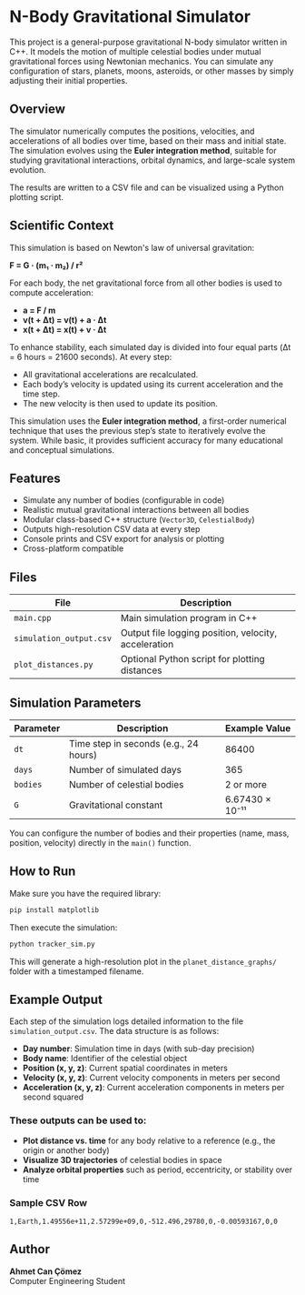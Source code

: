 # N-Body Gravitational Simulator

This project is a general-purpose gravitational N-body simulator written in C++. It models the motion of multiple celestial bodies under mutual gravitational forces using Newtonian mechanics. You can simulate any configuration of stars, planets, moons, asteroids, or other masses by simply adjusting their initial properties.

## Overview

The simulator numerically computes the positions, velocities, and accelerations of all bodies over time, based on their mass and initial state. The simulation evolves using the **Euler integration method**, suitable for studying gravitational interactions, orbital dynamics, and large-scale system evolution.

The results are written to a CSV file and can be visualized using a Python plotting script.

## Scientific Context

This simulation is based on Newton's law of universal gravitation:

**F = G · (m₁ · m₂) / r²**

For each body, the net gravitational force from all other bodies is used to compute acceleration:

- **a = F / m**  
- **v(t + Δt) = v(t) + a · Δt**  
- **x(t + Δt) = x(t) + v · Δt**

To enhance stability, each simulated day is divided into four equal parts (Δt = 6 hours = 21600 seconds). At every step:

- All gravitational accelerations are recalculated.
- Each body’s velocity is updated using its current acceleration and the time step.
- The new velocity is then used to update its position.

This simulation uses the **Euler integration method**, a first-order numerical technique that uses the previous step’s state to iteratively evolve the system. While basic, it provides sufficient accuracy for many educational and conceptual simulations.

## Features

- Simulate any number of bodies (configurable in code)
- Realistic mutual gravitational interactions between all bodies
- Modular class-based C++ structure (`Vector3D`, `CelestialBody`)
- Outputs high-resolution CSV data at every step
- Console prints and CSV export for analysis or plotting
- Cross-platform compatible

## Files

| File                  | Description                                          |
|-----------------------|------------------------------------------------------|
| `main.cpp`            | Main simulation program in C++                       |
| `simulation_output.csv` | Output file logging position, velocity, acceleration |
| `plot_distances.py`   | Optional Python script for plotting distances        |

## Simulation Parameters

| Parameter   | Description                                    | Example Value      |
|-------------|------------------------------------------------|--------------------|
| `dt`        | Time step in seconds (e.g., 24 hours)           | 86400              |
| `days`      | Number of simulated days                       | 365                |
| `bodies`    | Number of celestial bodies                     | 2 or more          |
| `G`         | Gravitational constant                         | 6.67430 × 10⁻¹¹    |

You can configure the number of bodies and their properties (name, mass, position, velocity) directly in the `main()` function.

## How to Run

Make sure you have the required library:

```bash
pip install matplotlib
```

Then execute the simulation:

```bash
python tracker_sim.py
```

This will generate a high-resolution plot in the `planet_distance_graphs/` folder with a timestamped filename.

## Example Output

Each step of the simulation logs detailed information to the file `simulation_output.csv`. The data structure is as follows:

- **Day number**: Simulation time in days (with sub-day precision)
- **Body name**: Identifier of the celestial object
- **Position (x, y, z)**: Current spatial coordinates in meters
- **Velocity (x, y, z)**: Current velocity components in meters per second
- **Acceleration (x, y, z)**: Current acceleration components in meters per second squared

### These outputs can be used to:

- **Plot distance vs. time** for any body relative to a reference (e.g., the origin or another body)
- **Visualize 3D trajectories** of celestial bodies in space
- **Analyze orbital properties** such as period, eccentricity, or stability over time

### Sample CSV Row

```csv
1,Earth,1.49556e+11,2.57299e+09,0,-512.496,29780,0,-0.00593167,0,0
```
## Author

**Ahmet Can Çömez**  
Computer Engineering Student  
